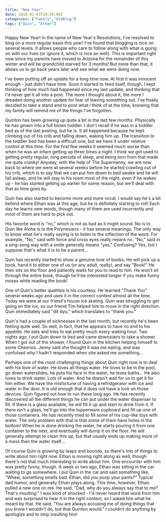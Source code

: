 ```yaml
---
title: "New Year"
date: 2010-01-03T20:20:00Z
categories: ["Family","OldBlog"]
tags: ["Quin", "Ethan"]
---
```


Happy New Year!  In the name of New Year's Resolutions, I've resolved to blog on a more regular basis this year!  I've found that blogging is nice on several levels.  It allows people who care to follow along with what is going on with our lives (or ignore it, which is nice as well).  This is important right now since my parents have moved to Arizona for the remainder of this winter and will be grandchild starved for 3 months!  But more than that, it allows us to go back years later and see what we were doing now.

I've been putting off an update for a long time now.  At first it was innocent enough - just didn't have time.  Soon it started to feed itself, though.  I kept thinking of how much had happened since my last update, and thinking that I'd never get it all into a post.  The more I thought about it, the more I dreaded doing another update for fear of leaving something out.  I've finally decided to take a stand and to post what I think of at the time, knowing that my family will remind me of the things I've forgotten.

Quinton has been growing up quite a bit in the last few months.  Physically he has grown into a full blown toddler.  I don't recall if he was in a toddler bed as of the last posting, but he is.  It all happened because he kept climbing out of his crib and falling down, waking him up.  The transition to the toddler bed has been a difficult one, but we have it under relative control at this time.  For the first few weeks it seemed much worse than when he was an infant getting up three times a night.  I think we got used to getting pretty regular, long periods of sleep, and being torn from that made me quite cranky!  Anyway, with the help of The Supernanny, we are now back to where we were at several weeks before he started crawling out of his crib, which is to say that we can put him down to bed awake and he will fall asleep, and he will stay in his room most of the night, even if he wakes up - he has started getting up earlier for some reason, but we'll deal with that as time goes by.

Quin has also started to become more and more vocal.  I would say he's a bit behind where Ethan was at this age, but he is definitely starting to roll!  Each day he learns new words, though many of them are used incorrectly and most of them are hard to pick out.

His favorite word is "no," which is not as bad as it might sound.  No is to Quin like Aloha is to the Polynesians - it has several meanings.  The only way to know what he's really saying is to listen to the inflection of the word.  For example, "No," said with force and cross eyes really means no.  "No," said in a sing-song way with a smile generally means "yes."  Confusing?  Yes, but I suppose that's what it is to be a parent...

Quin has recently started to show a genuine love of books.  He will pick up a book, hand it to either one of us (or any adult, really), and say "Book!"  He then sits on the floor and patiently waits for you to read to him.  He won't sit through the entire book, though he'll be interested longer if you make funny noises while reading the book!

One of Quin's better qualities is his courtesy.  He learned "Thank You" several weeks ago and uses it in the correct context almost all the time.  Today we were at our friend's house ice skating.  Quin was struggling to get going on the ice, so our friend Tim helped him to move in the right direction.  Quin immediately said "dit dyu," which translates to "thank you."

Quin's had a couple of sicknesses in the last month, but recently he's been feeling quite well.  So well, in fact, that he appears to have no end to his appetite.  He eats and tries to eat pretty much every waking hour.  Two nights ago, I put Quin down to bed and came downstairs to take a shower.  When I got out of the shower, I found Quin in the kitchen helping himself to some Cheerios.  Jenny said she thought it was me eating, and was confulsed why I hadn't responded when she asked me something...

Perhaps one of the most challenging things about Quin right now is to deal with his love of water.  He loves all things water.  He loves to be in the pool, go down waterslides, he puts his face in the water, he loves baths...  He also loves to drink water.  Lots of water.  And he doesn't wait for us to get it for him either.  We have the misfortune of having a refridgerator with ice and water in the door.  It is old enough that it does not have a lock on those devices.  Quin figured out how to run these long ago.  He has recently discovered all the different things he can put under the water dispenser to fill.  If there is a glass available, he will fill it up and start to drink from it.  If there isn't a glass, he'll go into the tupperware cupboard and fill up one of those containers.  He has recently tried to fill some of his cup-like toys with water.  The only problem with that is that some of them have holes in the bottom!  When he is done drinking the water, he starts pouring it from one container to the next, and eventually will dump it on the floor.  He will generally attempt to clean this up, but that usually ends up making more of a mess than the water itself...

Of course Quin is growing by leaps and bounds, so there's lots of things to write about him right now.  Ethan is moving right along as well, though there's not that much interesting to write about him.  One encounter with him was pretty funny, though.  A week or two ago, Ethan was sitting in the car waiting to go somewhere.  I put Quin in the car and said something like, "Whew, something smells bad.  Ethan, did you poop your pants?"  Typical dad humor, and generally Ethan plays along.  This time, however, Ethan pulled a new one on me.  He said, "Dad, why do you always say that to me?  That's *insulting*."  I was kind of shocked - I'd never heard that word from him and was surprised to hear it in the right context, so I asked him what he meant by that.  He said, "You are always accusing me of doing things that you know I wouldn't do, but that Quinton would."  I couldn't do anything by apologize and to stop insulting him!
